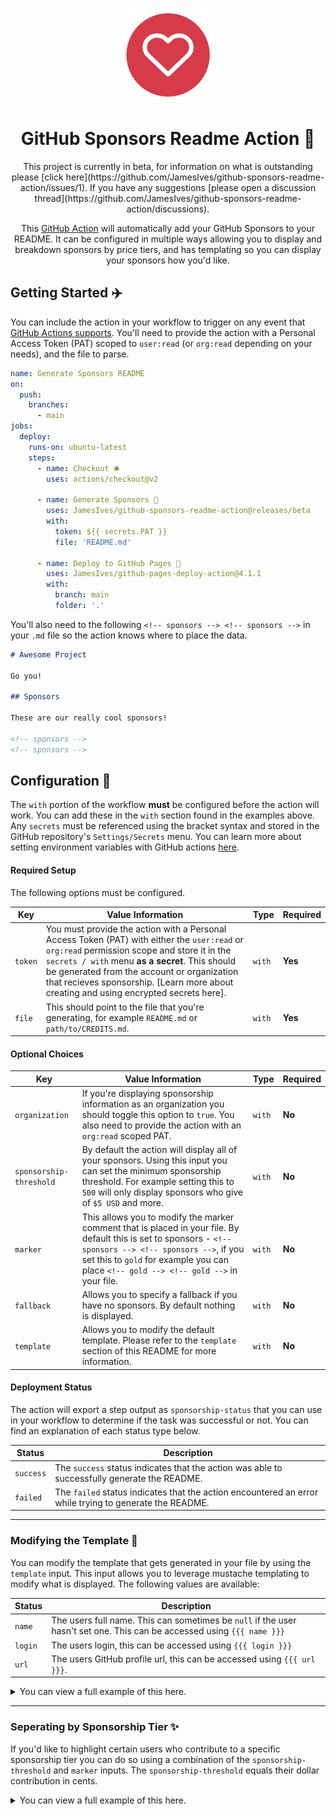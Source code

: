 
<p align="center">
  <a href="https://github.com/marketplace/actions/fetch-api-data">
    <img width="150px" src="./.github/assets/icon.png">
  </a>
</p>

<h1 align="center">
  GitHub Sponsors Readme Action 💖
</h1>

<p align="center">
  This project is currently in beta, for information on what is outstanding please [click here](https://github.com/JamesIves/github-sponsors-readme-action/issues/1). If you have any suggestions [please open a discussion thread](https://github.com/JamesIves/github-sponsors-readme-action/discussions).
</p>

<p align="center">
  This <a href="https://github.com/features/actions">GitHub Action</a> will automatically add your GitHub Sponsors to your README. It can be configured in multiple ways allowing you to display and breakdown sponsors by price tiers, and has templating so you can display your sponsors how you'd like.
</p>

## Getting Started ✈️

You can include the action in your workflow to trigger on any event that [GitHub Actions supports](https://help.github.com/en/articles/events-that-trigger-workflows). You'll need to provide the action with a Personal Access Token (PAT) scoped to `user:read` (or `org:read` depending on your needs), and the file to parse.

```yml
name: Generate Sponsors README
on:
  push:
    branches:
      - main
jobs:
  deploy:
    runs-on: ubuntu-latest
    steps:
      - name: Checkout 🛎️
        uses: actions/checkout@v2

      - name: Generate Sponsors 💖
        uses: JamesIves/github-sponsors-readme-action@releases/beta
        with:
          token: ${{ secrets.PAT }}
          file: 'README.md'

      - name: Deploy to GitHub Pages 🚀
        uses: JamesIves/github-pages-deploy-action@4.1.1
        with:
          branch: main
          folder: '.'
```

You'll also need to the following `<!-- sponsors --> <!-- sponsors -->` in your `.md` file so the action knows where to place the data.

```md
# Awesome Project

Go you!

## Sponsors

These are our really cool sponsors!

<!-- sponsors -->
<!-- sponsors -->
```

## Configuration 📁

The `with` portion of the workflow **must** be configured before the action will work. You can add these in the `with` section found in the examples above. Any `secrets` must be referenced using the bracket syntax and stored in the GitHub repository's `Settings/Secrets` menu. You can learn more about setting environment variables with GitHub actions [here](https://help.github.com/en/actions/configuring-and-managing-workflows/creating-and-storing-encrypted-secrets#creating-encrypted-secrets).

#### Required Setup

The following options must be configured.

| Key     | Value Information                                                                                                                                                                                                                                                                                                                       | Type   | Required |
| ------- | --------------------------------------------------------------------------------------------------------------------------------------------------------------------------------------------------------------------------------------------------------------------------------------------------------------------------------------- | ------ | -------- |
| `token` | You must provide the action with a Personal Access Token (PAT) with either the `user:read` or `org:read` permission scope and store it in the `secrets / with` menu **as a secret**. This should be generated from the account or organization that recieves sponsorship. [Learn more about creating and using encrypted secrets here]. | `with` | **Yes**  |
| `file`  | This should point to the file that you're generating, for example `README.md` or `path/to/CREDITS.md`.                                                                                                                                                                                                                                  | `with` | **Yes**  |

#### Optional Choices

| Key                     | Value Information                                                                                                                                                                                                                          | Type   | Required |
| ----------------------- | ------------------------------------------------------------------------------------------------------------------------------------------------------------------------------------------------------------------------------------------ | ------ | -------- |
| `organization`          | If you're displaying sponsorship information as an organization you should toggle this option to `true`. You also need to provide the action with an `org:read` scoped PAT.                                                                | `with` | **No**   |
| `sponsorship-threshold` | By default the action will display all of your sponsors. Using this input you can set the minimum sponsorship threshold. For example setting this to `500` will only display sponsors who give of `$5 USD` and more.                       | `with` | **No**   |
| `marker`                | This allows you to modify the marker comment that is placed in your file. By default this is set to sponsors - `<!-- sponsors --> <!-- sponsors -->`, if you set this to `gold` for example you can place `<!-- gold --> <!-- gold -->` in your file. | `with` | **No**   |
| `fallback`              | Allows you to specify a fallback if you have no sponsors. By default nothing is displayed.                                                                                                                                                 | `with` | **No**   |
| `template`              | Allows you to modify the default template. Please refer to the `template` section of this README for more information.                                                                                                                     | `with` | **No**   |

#### Deployment Status

The action will export a step output as `sponsorship-status` that you can use in your workflow to determine if the task was successful or not. You can find an explanation of each status type below.

| Status    | Description                                                                                             |
| --------- | ------------------------------------------------------------------------------------------------------- |
| `success` | The `success` status indicates that the action was able to successfully generate the README.            |
| `failed`  | The `failed` status indicates that the action encountered an error while trying to generate the README. |

---

### Modifying the Template 🔧

You can modify the template that gets generated in your file by using the `template` input. This input allows you to leverage mustache templating to modify what is displayed. The following values are available:

| Status  | Description                                                                                                             |
| ------- | ----------------------------------------------------------------------------------------------------------------------- |
| `name`  | The users full name. This can sometimes be `null` if the user hasn't set one. This can be accessed using `{{{ name }}}` |
| `login` | The users login, this can be accessed using `{{{ login }}}`                                                             |
| `url`   | The users GitHub profile url, this can be accessed using `{{{ url }}}`.                                                 |

<details><summary>You can view a full example of this here.</summary>
<p>

```yml
name: Generate Sponsors README
on:
  push:
    branches:
      - main
jobs:
  deploy:
    runs-on: ubuntu-latest
    steps:
      - name: Checkout 🛎️
        uses: actions/checkout@v2

      - name: Generate Sponsors 💖
        uses: JamesIves/github-sponsors-readme-action@releases/beta
        with:
          token: ${{ secrets.PAT }}
          file: 'README.md'
          template: '* [{{{ name }}}]({{{ url }}}) - {{{ login }}}'

      - name: Deploy to GitHub Pages 🚀
        uses: JamesIves/github-pages-deploy-action@4.1.1
        with:
          branch: main
          folder: '.'
```

```md
# Awesome Project

Go you!

## Sponsors

These are our really cool sponsors!

<!-- sponsors -->
<!-- sponsors -->
```

</p>
</details>

---

### Seperating by Sponsorship Tier ✨

If you'd like to highlight certain users who contribute to a specific sponsorship tier you can do so using a combination of the `sponsorship-threshold` and `marker` inputs. The `sponsorship-threshold` equals their dollar contribution in cents.

<details><summary>You can view a full example of this here.</summary>
<p>

```yml
name: Generate Sponsors README
on:
  push:
    branches:
      - main
jobs:
  deploy:
    runs-on: ubuntu-latest
    steps:
      - name: Checkout 🛎️
        uses: actions/checkout@v2

      - name: Generate Sponsors 💖
        uses: JamesIves/github-sponsors-readme-action@releases/beta
        with:
          token: ${{ secrets.PAT }}
          file: 'README.md'
          sponsorship-threshold: 1000
          marker: 'silver'

      - name: Generate Sponsors 💖
        uses: JamesIves/github-sponsors-readme-action@releases/beta
        with:
          token: ${{ secrets.PAT }}
          file: 'README.md'
          sponsorship-threshold: 5000
          marker: 'gold'

      - name: Deploy to GitHub Pages 🚀
        uses: JamesIves/github-pages-deploy-action@4.1.1
        with:
          branch: main
          folder: '.'
```

```md
# Awesome Project

Go you!

## Gold Sponsors

<!-- gold -->
<!-- gold -->

## Silver Sponsors

<!-- silver -->
<!-- silver -->
```

</p>
</details>
